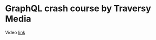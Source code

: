 # GraphQL crash course by Traversy Media

Video [link](https://www.youtube.com/watch?v=BcLNfwF04Kw&t=729s)
